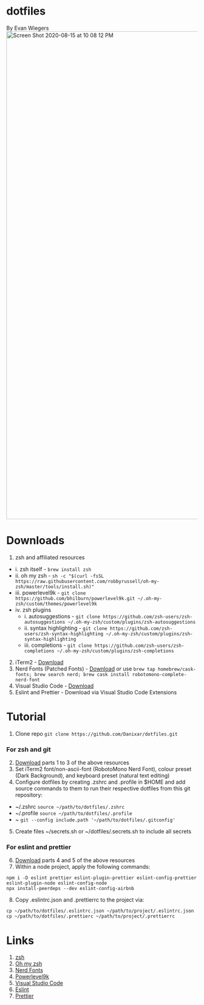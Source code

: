 # dotfiles
By Evan Wiegers
<img width="1284" alt="Screen Shot 2020-08-15 at 10 08 12 PM" src="https://user-images.githubusercontent.com/49355717/90326291-f38b0a80-df43-11ea-8a51-2729d3e39d31.png">

# Downloads
1. zsh and affiliated resources
  * i. zsh itself - ```brew install zsh``` <br/>
  * ii. oh my zsh - ```sh -c "$(curl -fsSL https://raw.githubusercontent.com/robbyrussell/oh-my-zsh/master/tools/install.sh)"``` <br/>
  * iii. powerlevel9k - ```git clone https://github.com/bhilburn/powerlevel9k.git ~/.oh-my-zsh/custom/themes/powerlevel9k``` <br/>
  * iv. zsh plugins 
    * i. autosuggestions - ```git clone https://github.com/zsh-users/zsh-autosuggestions ~/.oh-my-zsh/custom/plugins/zsh-autosuggestions``` <br/>
    * ii. syntax highlighting - ```git clone https://github.com/zsh-users/zsh-syntax-highlighting ~/.oh-my-zsh/custom/plugins/zsh-syntax-highlighting``` <br/>
    * iii. completions - ```git clone https://github.com/zsh-users/zsh-completions ~/.oh-my-zsh/custom/plugins/zsh-completions``` <br/>
2. iTerm2 - [Download](https://www.iterm2.com/)
3. Nerd Fonts (Patched Fonts) - [Download](https://github.com/ryanoasis/nerd-fonts/tree/master/patched-fonts) *or* use ```brew tap homebrew/cask-fonts; brew search nerd; brew cask install robotomono-complete-nerd-font```
4. Visual Studio Code - [Download](https://code.visualstudio.com/)
5. Eslint and Prettier - Download via Visual Studio Code Extensions

# Tutorial 

1. Clone repo ```git clone https://github.com/Danixar/dotfiles.git```

### For zsh and git
2. [Download](#Downloads) parts 1 to 3 of the above resources
3. Set iTerm2 font/non-ascii-font (RobotoMono Nerd Font), colour preset (Dark Background), and keyboard preset (natural text editing)
4. Configure dotfiles by creating .zshrc and .profile in $HOME and add source commands to them to run their respective dotfiles from this git repository:
  * ~/.zshrc ```source ~/path/to/dotfiles/.zshrc```
  * ~/.profile ```source ~/path/to/dotfiles/.profile```
  * ~ ```git --config include.path '~/path/to/dotfiles/.gitconfig'```
5. Create files ~/secrets.sh or ~/dotfiles/.secrets.sh to include all secrets

### For eslint and prettier
6. [Download](#Downloads) parts 4 and 5 of the above resources
7. Within a node project, apply the following commands: 
```
npm i -D eslint prettier eslint-plugin-prettier eslint-config-prettier eslint-plugin-node eslint-config-node
npx install-peerdeps --dev eslint-config-airbnb
```
8. Copy .eslintrc.json and .prettierrc to the project via:
```
cp ~/path/to/dotfiles/.eslintrc.json ~/path/to/project/.eslintrc.json 
cp ~/path/to/dotfiles/.prettierc ~/path/to/project/.prettierrc
```


# Links
1. [zsh](https://linux.die.net/man/1/zsh)
2. [Oh my zsh](https://github.com/robbyrussell/oh-my-zsh)
3. [Nerd Fonts](https://github.com/ryanoasis/nerd-fonts)
4. [Powerlevel9k](https://github.com/bhilburn/powerlevel9k)
5. [Visual Studio Code](https://code.visualstudio.com/docs)
6. [Eslint](https://eslint.org/)
7. [Prettier](https://prettier.io/)
